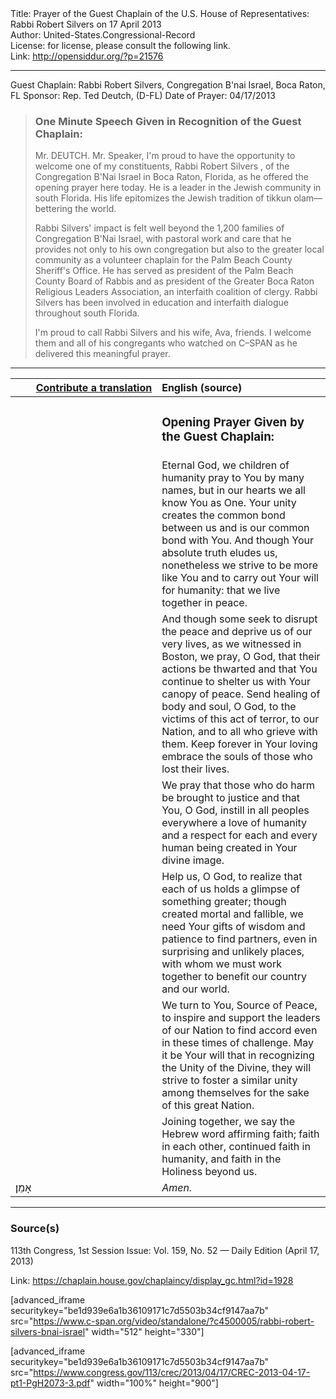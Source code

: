 <html>
<head></head>
<body>
Title: Prayer of the Guest Chaplain of the U.S. House of Representatives: Rabbi Robert Silvers on 17 April 2013<br />
Author: United-States.Congressional-Record<br />
License: for license, please consult the following link.<br />
Link: <a href="http://opensiddur.org/?p=21576">http://opensiddur.org/?p=21576</a>
<p />
<hr />

Guest Chaplain: Rabbi Robert Silvers, Congregation B'nai Israel, Boca Raton, FL
Sponsor: Rep. Ted Deutch, (D-FL)
Date of Prayer: 04/17/2013

<blockquote>
<h3>One Minute Speech Given in Recognition of the Guest Chaplain:</h3>
Mr. DEUTCH. Mr. Speaker, I'm proud to have the opportunity to welcome one of my constituents, Rabbi Robert Silvers , of the Congregation B'Nai Israel in Boca Raton, Florida, as he offered the opening prayer here today. He is a leader in the Jewish community in south Florida. His life epitomizes the Jewish tradition of tikkun olam––bettering the world.

Rabbi Silvers' impact is felt well beyond the 1,200 families of Congregation B'Nai Israel, with pastoral work and care that he provides not only to his own congregation but also to the greater local community as a volunteer chaplain for the Palm Beach County Sheriff's Office. He has served as president of the Palm Beach County Board of Rabbis and as president of the Greater Boca Raton Religious Leaders Association, an interfaith coalition of clergy. Rabbi Silvers has been involved in education and interfaith dialogue throughout south Florida.

I'm proud to call Rabbi Silvers and his wife, Ava, friends. I welcome them and all of his congregants who watched on C–SPAN as he delivered this meaningful prayer. 
</blockquote>

<hr />

<table style="margin-left: auto;margin-right: auto;" class="draggable">
<thead><tr><th id="x" style="text-align: right;"><a href="/contributing/upload/">Contribute a translation</a></th><th style="text-align: left;">English (source)</th></tr></thead>
<tbody>
<tr><td style="vertical-align:top;" width="46%">
<div class="liturgy"><span lang="he">

</span></div></td>
 
<td style="vertical-align:top;" width="53%">
<div class="english">
<h3>Opening Prayer Given by the Guest Chaplain:</h3>
</div></td></tr>


<tr><td style="vertical-align:top;" width="46%">
<div class="liturgy"><span lang="he">

</span></div></td>
 
<td style="vertical-align:top;" width="53%">
<div class="english">
Eternal God, 
we children of humanity 
pray to You by many names, 
but in our hearts 
we all know You as One. 
Your unity 
creates the common bond between us 
and is our common bond with You. 
And though Your absolute truth eludes us, 
nonetheless 
we strive to be more like You 
and to carry out Your will 
for humanity: 
that we live together in peace.
</div></td></tr>


<tr><td style="vertical-align:top;" width="46%">
<div class="liturgy"><span lang="he">

</span></div></td>
 
<td style="vertical-align:top;" width="53%">
<div class="english">
And though some seek to disrupt the peace 
and deprive us of our very lives, 
as we witnessed in Boston, 
we pray, O God, 
that their actions be thwarted 
and that You continue to shelter us 
with Your canopy of peace. 
Send healing of body and soul, O God, 
to the victims of this act of terror, 
to our Nation, 
and to all who grieve with them. 
Keep forever in Your loving embrace 
the souls of those who lost their lives.
</div></td></tr>


<tr><td style="vertical-align:top;" width="46%">
<div class="liturgy"><span lang="he">

</span></div></td>
 
<td style="vertical-align:top;" width="53%">
<div class="english">
We pray 
that those who do harm 
be brought to justice 
and that You, O God, 
instill in all peoples everywhere 
a love of humanity 
and a respect for each and every human being 
created in Your divine image.
</div></td></tr>


<tr><td style="vertical-align:top;" width="46%">
<div class="liturgy"><span lang="he">

</span></div></td>
 
<td style="vertical-align:top;" width="53%">
<div class="english">
Help us, O God, 
to realize 
that each of us holds a glimpse of something greater; 
though created mortal and fallible, 
we need Your gifts of wisdom 
and patience 
to find partners, 
even in surprising and unlikely places, 
with whom we must work together 
to benefit our country and our world.
</div></td></tr>


<tr><td style="vertical-align:top;" width="46%">
<div class="liturgy"><span lang="he">

</span></div></td>
 
<td style="vertical-align:top;" width="53%">
<div class="english">
We turn to You, Source of Peace, 
to inspire 
and support 
the leaders of our Nation 
to find accord 
even in these times of challenge. 
May it be Your will 
that in recognizing the Unity of the Divine, 
they will strive 
to foster a similar unity 
among themselves 
for the sake of this great Nation.
</div></td></tr>


<tr><td style="vertical-align:top;" width="46%">
<div class="liturgy"><span lang="he">

</span></div></td>
 
<td style="vertical-align:top;" width="53%">
<div class="english">
Joining together, 
we say the Hebrew word affirming faith; 
faith in each other, 
continued faith in humanity, 
and faith in the Holiness beyond us.
</div></td></tr>


<tr><td style="vertical-align:top;" width="46%">
<div class="liturgy"><span lang="he">
אָמֵן׃
</span></div></td>
 
<td style="vertical-align:top;" width="53%">
<div class="english">
<em>Amen.</em>
</div></td></tr>
</tbody></table>

<hr />

<h3>Source(s)</h3>

113th Congress, 1st Session
Issue: Vol. 159, No. 52 — Daily Edition (April 17, 2013)

Link: <a href="https://chaplain.house.gov/chaplaincy/display_gc.html?id=1928">https://chaplain.house.gov/chaplaincy/display_gc.html?id=1928</a>

[advanced_iframe securitykey="be1d939e6a1b36109171c7d5503b34cf9147aa7b" src="https://www.c-span.org/video/standalone/?c4500005/rabbi-robert-silvers-bnai-israel" width="512" height="330"]

[advanced_iframe securitykey="be1d939e6a1b36109171c7d5503b34cf9147aa7b" src="https://www.congress.gov/113/crec/2013/04/17/CREC-2013-04-17-pt1-PgH2073-3.pdf" width="100%" height="900"]
</body>
</html>